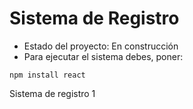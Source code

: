<h1> Sistema de Registro</h1>

- Estado del proyecto: En construcción
- Para ejecutar el sistema debes, poner:
  
``` npm install react ```

Sistema de registro 1
